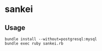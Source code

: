 sankei
======

Usage
-----

    bundle install --without=postgresql:mysql
    bundle exec ruby sankei.rb
